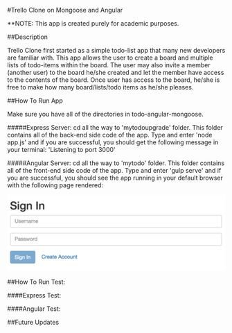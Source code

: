 #Trello Clone on Mongoose and Angular

**NOTE: This app is created purely for academic purposes.

##Description

Trello Clone first started as a simple todo-list app that many new developers are familiar with. This app allows the user to create a board and multiple lists of todo-items within the board. The user may also invite a member (another user) to the board he/she created and let the member have access to the contents of the board. Once user has access to the board, he/she is free to make how many board/lists/todo items as he/she pleases.

##How To Run App

Make sure you have all of the directories in todo-angular-mongoose.

#####Express Server:
cd all the way to 'mytodoupgrade' folder. This folder contains all of the back-end side code of the app. Type and enter 'node app.js' and if you are successful, you should get the following message in your terminal: 'Listening to port 3000'

#####Angular Server: 
cd all the way to 'mytodo' folder. This folder contains all of the front-end side code of the app. Type and enter 'gulp serve' and if you are successful, you should see the app running in your default browser with the following page rendered:

![Alt text](signin.png "Sign In Page of the App")

##How To Run Test:

####Express Test:

####Angular Test:

##Future Updates